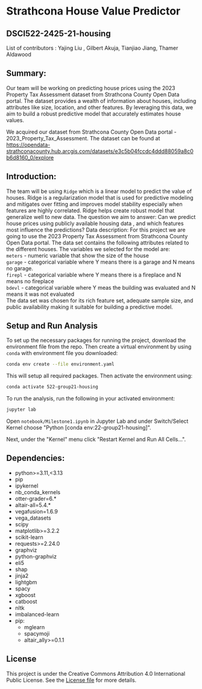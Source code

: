 # Strathcona House Value Predictor
## DSCI522-2425-21-housing

List of contributors : Yajing Liu , Gilbert Akuja, Tianjiao Jiang, Thamer Aldawood 

## Summary: 

Our team will be working on predicting house prices using the 2023 Property Tax Assessment dataset from Strathcona County Open Data portal. The dataset provides a wealth of information about houses, including attributes like size, location, and other features. By leveraging this data, we aim to build a robust predictive model that accurately estimates house values.

We acquired our dataset from Strathcona County Open Data portal - 2023_Property_Tax_Assessment. The dataset can be found at 
https://opendata-strathconacounty.hub.arcgis.com/datasets/e3c5b04fccdc4ddd88059a8c0b6d8160_0/explore

## Introduction:

The team will be using `Ridge` which is a linear model to predict the value of houses. Ridge is a regularization model that is used for predictive modeling and mitigates over fitting and improves model stability especially when features are highly correlated. Ridge helps create robust model that generalize well to new data.
The question we aim to answer: Can we predict house prices using publicly available housing data , and which features most influence the predictions?
Data description: For this project we are going to use the  2023 Property Tax Assessment from Strathcona County Open Data portal. The data set contains the following attributes related to the different houses. The variables we selected for the model are: <br>
                `meters` - numeric variable that show the size of the house <br>
                `garage` - categorical variable where Y means there is a garage and N means no garage. <br>
                `firepl` - categorical variable where Y means there is a fireplace and N means no fireplace<br>
                `bdevl` - categorical variable where Y meas the building was evaluated and N means it was not evaluated<br>
The data set was chosen for its rich feature set, adequate sample size, and public availability making it suitable for building a predictive model.

## Setup and Run Analysis
To set up the necessary packages for running the project, download the environment file from the repo. Then create a virtual environment by using `conda` with environment file you downloaded:
```bash
conda env create --file environment.yaml
```
This will setup all required packages.
Then activate the environment using:
```bash
conda activate 522-group21-housing
```
To run the analysis, run the following in your activated environment:
```bash
jupyter lab
```
Open `notebook/Milestone1.ipynb` in Jupyter Lab and under Switch/Select Kernel choose "Python [conda env:22-group21-housing]".

Next, under the "Kernel" menu click "Restart Kernel and Run All Cells...".

## Dependencies:
  - python>=3.11,<3.13
  - pip
  - ipykernel
  - nb_conda_kernels
  - otter-grader=6.*
  - altair-all=5.4.*
  - vegafusion=1.6.9
  - vega_datasets
  - scipy
  - matplotlib>=3.2.2
  - scikit-learn
  - requests>=2.24.0
  - graphviz
  - python-graphviz
  - eli5
  - shap
  - jinja2
  - lightgbm
  - spacy
  - xgboost
  - catboost
  - nltk
  - imbalanced-learn
  - pip:
    - mglearn
    - spacymoji
    - altair_ally>=0.1.1

## License
This project is under the Creative Commons Attribution 4.0 International Public License. See the [License file](https://github.com/UBC-MDS/DSCI522-2425-21-housing/blob/main/LICENSE.md) for more details.
 
